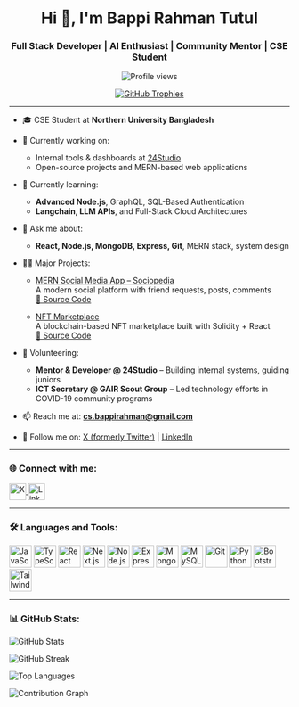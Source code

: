 <h1 align="center">Hi 👋, I'm Bappi Rahman Tutul</h1>
<h3 align="center">Full Stack Developer | AI Enthusiast | Community Mentor | CSE Student</h3>

<p align="center">
  <img src="https://komarev.com/ghpvc/?username=bappirahman&label=Profile%20views&color=0e75b6&style=flat" alt="Profile views" />
</p>

<p align="center">
  <a href="https://github.com/ryo-ma/github-profile-trophy">
    <img src="https://github-profile-trophy.vercel.app/?username=bappirahman&theme=gruvbox&no-frame=true&title=Followers,Stars,Commit,Repositories,PullRequest,Issues" alt="GitHub Trophies" />
  </a>
</p>

---

- 🎓 CSE Student at **Northern University Bangladesh**

- 🔭 Currently working on:
  - Internal tools & dashboards at [24Studio](https://24studio.org)
  - Open-source projects and MERN-based web applications

- 🌱 Currently learning:
  - **Advanced Node.js**, GraphQL, SQL-Based Authentication
  - **Langchain, LLM APIs**, and Full-Stack Cloud Architectures

- 💬 Ask me about:
  - **React, Node.js, MongoDB, Express, Git**, MERN stack, system design

- 👨‍💻 Major Projects:
  - [MERN Social Media App – Sociopedia](https://sociopedia-yhau.onrender.com)  
    A modern social platform with friend requests, posts, comments  
    [🔗 Source Code](https://github.com/bappirahman/mern-socialmedia-app-sociopedia)
    
  - [NFT Marketplace](https://nft-marketplace-sigma-six.vercel.app)  
    A blockchain-based NFT marketplace built with Solidity + React  
    [🔗 Source Code](https://github.com/bappirahman/NFT-MarketPlace)

- 🤝 Volunteering:
  - **Mentor & Developer @ 24Studio** – Building internal systems, guiding juniors
  - **ICT Secretary @ GAIR Scout Group** – Led technology efforts in COVID-19 community programs

- 📫 Reach me at: **cs.bappirahman@gmail.com**

- 🧭 Follow me on: [X (formerly Twitter)](https://x.com/_bappi_rahman) | [LinkedIn](https://www.linkedin.com/in/bappi-rahman/)

---

<h3 align="left">🌐 Connect with me:</h3>
<p align="left">
  <a href="https://x.com/_bappi_rahman" target="blank">
    <img align="center" src="https://cdn.jsdelivr.net/gh/simple-icons/simple-icons/icons/x.svg" alt="X" width="30" height="30" />
  </a>
  <a href="https://linkedin.com/in/bappi-rahman" target="blank">
    <img align="center" src="https://cdn.jsdelivr.net/gh/devicons/devicon/icons/linkedin/linkedin-original.svg" alt="LinkedIn" width="30" height="30" />
  </a>
</p>

---

<h3 align="left">🛠️ Languages and Tools:</h3>
<p align="left">
  <img src="https://cdn.jsdelivr.net/gh/devicons/devicon/icons/javascript/javascript-original.svg" alt="JavaScript" width="40" height="40"/>
  <img src="https://cdn.jsdelivr.net/gh/devicons/devicon/icons/typescript/typescript-original.svg" alt="TypeScript" width="40" height="40"/>
  <img src="https://cdn.jsdelivr.net/gh/devicons/devicon/icons/react/react-original-wordmark.svg" alt="React" width="40" height="40"/>
  <img src="https://cdn.jsdelivr.net/gh/devicons/devicon/icons/nextjs/nextjs-original.svg" alt="Next.js" width="40" height="40"/>
  <img src="https://cdn.jsdelivr.net/gh/devicons/devicon/icons/nodejs/nodejs-original-wordmark.svg" alt="Node.js" width="40" height="40"/>
  <img src="https://cdn.jsdelivr.net/gh/devicons/devicon/icons/express/express-original-wordmark.svg" alt="Express" width="40" height="40"/>
  <img src="https://cdn.jsdelivr.net/gh/devicons/devicon/icons/mongodb/mongodb-original-wordmark.svg" alt="MongoDB" width="40" height="40"/>
  <img src="https://cdn.jsdelivr.net/gh/devicons/devicon/icons/mysql/mysql-original-wordmark.svg" alt="MySQL" width="40" height="40"/>
  <img src="https://cdn.jsdelivr.net/gh/devicons/devicon/icons/git/git-original.svg" alt="Git" width="40" height="40"/>
  <img src="https://cdn.jsdelivr.net/gh/devicons/devicon/icons/python/python-original.svg" alt="Python" width="40" height="40"/>
  <img src="https://cdn.jsdelivr.net/gh/devicons/devicon/icons/bootstrap/bootstrap-original.svg" alt="Bootstrap" width="40" height="40"/>
  <img src="https://www.vectorlogo.zone/logos/tailwindcss/tailwindcss-icon.svg" alt="TailwindCSS" width="40" height="40"/>
</p>

---

<h3 align="left">📊 GitHub Stats:</h3>
<p align="left">
  <img src="https://github-readme-stats.vercel.app/api?username=bappirahman&show_icons=true&theme=radical&count_private=true" alt="GitHub Stats" />
</p>

<p align="left">
  <img src="https://streak-stats.demolab.com/?user=bappirahman&theme=radical" alt="GitHub Streak" />
</p>

<p align="left">
  <img src="https://github-readme-stats.vercel.app/api/top-langs/?username=bappirahman&layout=compact&theme=radical" alt="Top Languages" />
</p>

<p align="left">
  <img src="https://github-readme-activity-graph.vercel.app/graph?username=bappirahman&theme=react-dark" alt="Contribution Graph" />
</p>
